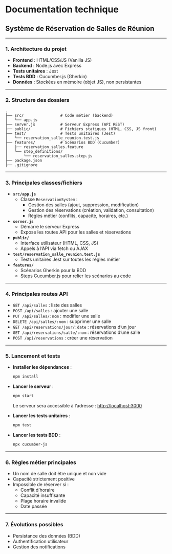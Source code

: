 # Documentation technique

## Système de Réservation de Salles de Réunion

---

### 1. Architecture du projet

- **Frontend** : HTML/CSS/JS (Vanilla JS)
- **Backend** : Node.js avec Express
- **Tests unitaires** : Jest
- **Tests BDD** : Cucumber.js (Gherkin)
- **Données** : Stockées en mémoire (objet JS), non persistantes

---

### 2. Structure des dossiers

```
.
├── src/                # Code métier (backend)
│   └── app.js
├── server.js           # Serveur Express (API REST)
├── public/             # Fichiers statiques (HTML, CSS, JS front)
├── test/               # Tests unitaires (Jest)
│   └── reservation_salle_reunion.test.js
├── features/           # Scénarios BDD (Cucumber)
│   ├── reservation_salles.feature
│   └── step_definitions/
│       └── reservation_salles.step.js
├── package.json
├── .gitignore
```

---

### 3. Principales classes/fichiers

- **`src/app.js`**
  - Classe `ReservationSystem` :
    - Gestion des salles (ajout, suppression, modification)
    - Gestion des réservations (création, validation, consultation)
    - Règles métier (conflits, capacité, horaires, etc.)
- **`server.js`**
  - Démarre le serveur Express
  - Expose les routes API pour les salles et réservations
- **`public/`**
  - Interface utilisateur (HTML, CSS, JS)
  - Appels à l’API via fetch ou AJAX
- **`test/reservation_salle_reunion.test.js`**
  - Tests unitaires Jest sur toutes les règles métier
- **`features/`**
  - Scénarios Gherkin pour la BDD
  - Steps Cucumber.js pour relier les scénarios au code

---

### 4. Principales routes API

- `GET /api/salles` : liste des salles
- `POST /api/salles` : ajouter une salle
- `PUT /api/salles/:nom` : modifier une salle
- `DELETE /api/salles/:nom` : supprimer une salle
- `GET /api/reservations/jour/:date` : réservations d’un jour
- `GET /api/reservations/salle/:nom` : réservations d’une salle
- `POST /api/reservations` : créer une réservation

---

### 5. Lancement et tests

- **Installer les dépendances** :
  ```sh
  npm install
  ```
- **Lancer le serveur** :

  ```sh
  npm start
  ```

  Le serveur sera accessible à l’adresse : [http://localhost:3000](http://localhost:3000)

- **Lancer les tests unitaires** :
  ```sh
  npm test
  ```
- **Lancer les tests BDD** :
  ```sh
  npx cucumber-js
  ```

---

### 6. Règles métier principales

- Un nom de salle doit être unique et non vide
- Capacité strictement positive
- Impossible de réserver si :
  - Conflit d’horaire
  - Capacité insuffisante
  - Plage horaire invalide
  - Date passée

---

### 7. Évolutions possibles

- Persistance des données (BDD)
- Authentification utilisateur
- Gestion des notifications
